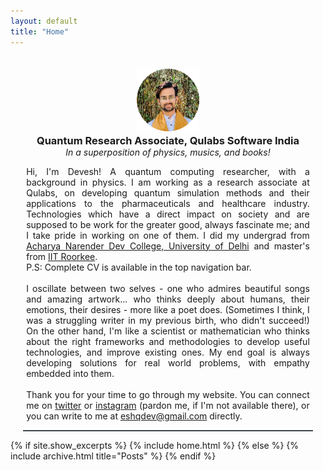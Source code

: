 ```yaml
---
layout: default
title: "Home"
---
```

<center>
  <img alt="profile" src="/assets/profile.png" hight=100 width = 100 STYLE="margin: 20px 0px 0px 0px">
  <h3 style="margin: 2px 20px 0px 20px">Quantum Research Associate, Qulabs Software India</h3>
  <em style="margin: 0px 20px 0px 20px">In a superposition of physics, musics, and books!</em>
</center>
<p style="width:90%; margin-left:5% !important; margin-right:5% !important; text-align: justify;">
  Hi, I'm Devesh! A quantum computing researcher, with a background in physics. I am working as a research associate at Qulabs, on developing quantum simulation methods and their applications to the pharmaceuticals and healthcare industry. Technologies which have a direct impact on society and are supposed to be work for the greater good, always fascinate me; and I take pride in working on one of them. I did my undergrad from <a href="https://www.andcollege.du.ac.in/">Acharya Narender Dev College, University of Delhi</a> and master's from <a href="https://www.iitr.ac.in/">IIT Roorkee</a>.<br>P.S: Complete CV is available in the top navigation bar.
    <br><br>
    I oscillate between two selves - one who admires beautiful songs and amazing artwork... who thinks deeply about humans, their emotions, their desires - more like a poet does. (Sometimes I think, I was a struggling writer in my previous birth, who didn't succeed!) On the other hand, I'm like a scientist or mathematician who thinks about the right frameworks and methodologies to develop useful technologies, and improve existing ones. My end goal is always developing solutions for real world problems, with empathy embedded into them.
    <br><br>
    Thank you for your time to go through my website. You can connect me on <a href="https://twitter.com/eshqdev/">twitter</a> or <a href="https://www.instagram.com/eshqdev/">instagram</a> (pardon me, if I'm not available there), or you can write to me at <a href="mailto:eshqdev@gmail.com">eshqdev@gmail.com</a> directly.
</p>

<hr style="border-top: 1px solid #537188; width:92%; margin-left:4% !important; margin-right:4% !important;">
{% if site.show_excerpts %}
  {% include home.html %}
{% else %}
  {% include archive.html title="Posts" %}
{% endif %}


<!-- 
---
layout: default
title: "Home"
---
<center>
  <img alt="profile" src="/assets/profile.png" hight=100 width = 100 STYLE="margin: 20px 0px 0px 0px">
  <h3 STYLE="margin: 2px 20px 0px 20px">Quantum Research Associate, Qulabs Software India</h3>
  <em STYLE="margin: 0px 20px 0px 20px">In a superposition of physics, musics, and books!</em>
</center>
<br>
<hr style="border-top: 1px solid #537188; width:92%; margin-left:4% !important; margin-right:4% !important;">
{% if site.show_excerpts %}
  {% include home.html %}
{% else %}
  {% include archive.html title="Posts" %}
{% endif %}
 -->
